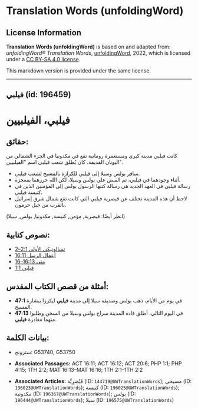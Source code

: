 # Translation Words (unfoldingWord)

## License Information

**Translation Words (unfoldingWord)** is based on and adapted from: _unfoldingWord® Translation Words_, [unfoldingWord](https://unfoldingword.org/utw), 2022, which is licensed under a [CC BY-SA 4.0 license](https://creativecommons.org/licenses/by-sa/4.0/legalcode.en).

This markdown version is provided under the same license.



--------------------------------

## فيلبي (id: 196459)

فيلبي، الفيلبيين
================

حقائق:
------

كانت فيلبي مدينة كبرى ومستعمرة رومانية تقع في مكدونيا في الجزء الشمالي من اليونان القديمة. كان يُطلق شعب فيلبي اسم "الفيلبيين".

* سافر بولس وسيلا إلى فيلبي للكرازة بالمسيح لشعب فيلبي.
* أثناء وجودهما في فيلبي، تم القبض على بولس وسيلا، لكن الله حررهما بمعجزة.
* رسالة فيلبي في العهد الجديد هي رسالة كتبها الرسول بولس إلى المؤمنين الذين في كنيسة فيلبي.
* لاحظ أن هذه المدينة تختلف عن قيصرية فيلبي التي كانت تقع شمال شرق إسرائيل بالقرب من جبل حرمون.

(انظر أيضًا: قيصرية, مؤمن, كنيسة, مكدونيا, بولس, سيلا)

نصوص كتابية:
------------

* [تسالونيكي الأولى 2:1–2](https://ref.ly/1Thess2:1-1Thess2:2)
* [أعمال الرسل 16:11](https://ref.ly/Acts16:11)
* [متى 16:13–16](https://ref.ly/Matt16:13-Matt16:16)
* [فيلبي 1:1](https://ref.ly/Phil1:1)

أمثلة من قصص الكتاب المقدس:
---------------------------

* **47:1** في يوم من الأيام، ذهب بولس وصديقه سيلا إلى مدينة **فيلبي** ليكرزا ببشارة المسيح.
* **47:13** في اليوم التالي، أطلق قادة المدينة سراح بولس وسيلا من السجن وطلبوا منهما مغادرة **فيلبي**.

بيانات الكلمة:
--------------

* سترونج: G53740, G53750

* **Associated Passages:** ACT 16:11; ACT 16:12; ACT 20:6; PHP 1:1; PHP 4:15; 1TH 2:2; MAT 16:13–MAT 16:16; 1TH 2:1–1TH 2:2
* **Associated Articles:** قَيْصَرِيَّة  (ID: `144719@UWTranslationWords`); مسيحي (ID: `196023@UWTranslationWords`); كنيسة (ID: `196025@UWTranslationWords`); مكدونية (ID: `196367@UWTranslationWords`); بولس (ID: `196444@UWTranslationWords`); سيلا (ID: `196575@UWTranslationWords`)


